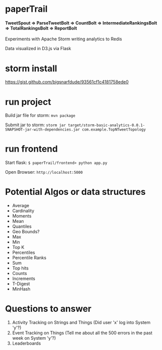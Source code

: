 # paperTrail

#### TweetSpout => ParseTweetBolt => CountBolt => IntermediateRankingsBolt => TotalRankingsBolt => ReportBolt

Experiments with Apache Storm writing analytics to Redis

Data visualized in D3.js via Flask

# storm install

https://gist.github.com/bigsnarfdude/93561cf1c4181758ede0

# run project

Build jar file for storm:
`mvn package`

Submit jar to storm:
`storm jar target/storm-basic-analytics-0.0.1-SNAPSHOT-jar-with-dependencies.jar com.example.TopNTweetTopology`

# run frontend

Start flask:
`$ paperTrail/frontend> python app.py`

Open Browser:
`http://localhost:5000`


# Potential Algos or data structures

  * Average
  * Cardinality 
  * Moments
  * Mean
  * Quantiles
  * Geo Bounds?
  * Max
  * Min
  * Top K
  * Percentiles
  * Percentile Ranks
  * Sum
  * Top hits
  * Counts
  * Increments
  * T-Digest
  * MinHash

# Questions to answer

1. Activity Tracking on Strings and Things (Did user 'x' log into System 'y'?)
2. Event Tracking on Things (Tell me about all the 500 errors in the past week on System 'y'?)
3. Leaderboards
